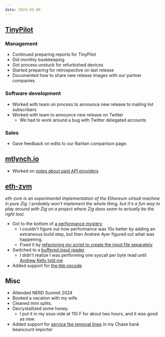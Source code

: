 ```yaml
---
date: 2024-03-08
---
```


## [TinyPilot](https://tinypilotkvm.com)

### Management

- Continued preparing reports for TinyPilot
- Did monthly bookkeeping
- Got process unstuck for refurbished devices
- Started preparing for retrospective on last release
- Documented how to share new release images with our partner companies

### Software development

- Worked with team on process to announce new release to mailing list subscribers
- Worked with team to announce new release on Twitter
  - We had to work around a bug with Twitter delegated accounts

### Sales

- Gave feedback on edits to our Raritan comparison page.

## [mtlynch.io](https://mtlynch.io)

- Worked on [notes about paid API providers](https://github.com/mtlynch/mtlynch.io/pull/1117)

## [eth-zvm](https://github.com/mtlynch/eth-zvm)

_eth-zvm is an experimental implementation of the Ethereum virtual machine in pure Zig. I probably won't implement the whole thing, but it's a fun way to play around with Zig on a project where Zig does seem to actually be the right tool._

- Got to the bottom of [a performance mystery](https://m.mtlynch.io/@michael/112033021336314579)
  - I couldn't figure out how performance was 10x better by adding an extraneous build step, but then Andrew Ayer figured out what was happening.
  - Fixed it by [refactoring my script to create the input file separately](https://github.com/mtlynch/eth-zvm/pull/27)
- Switched to a [buffered input reader](https://github.com/mtlynch/eth-zvm/pull/26)
  - I didn't realize I was performing one syscall per byte read until [Andrew Kelly told me](https://ziggit.dev/t/zig-build-run-is-10x-faster-than-compiled-binary/3446/8?u=mtlynch)
- Added support for [the `MOD` opcode](https://github.com/mtlynch/eth-zvm/pull/25)

## Misc

- Attended NERD Summit 2024
- Booked a vacation with my wife.
- Cleaned mini splits.
- Decrystallized some honey.
  - I put it in my sous vide at 110 F for about two hours, and it was good as new.
- Added support for [service fee removal lines](https://github.com/mtlynch/beancount-chase-bank/pull/123) in my Chase bank beancount importer
